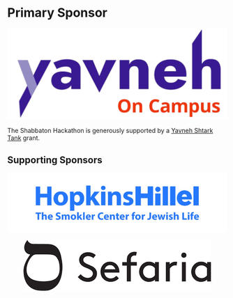 # Primary Sponsor

<p align="center">
  <img src="images/yavneh.png" alt="Yavneh Logo">
</p>

The Shabbaton Hackathon is generously supported by a [Yavneh Shtark Tank](https://www.yavnehoncampus.org/shtark-tank) grant.

## Supporting Sponsors
<p align="center">
  <img src="images/HopkinsHillel.jpeg" alt="Hopkins Hillel Logo">
</p>

<p align="center">
  <img src="images/sefaria.png" alt="Sefaria Logo">
</p>